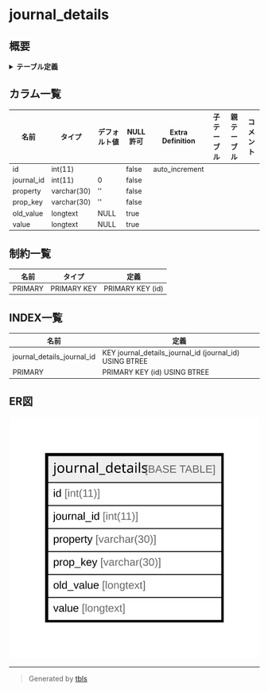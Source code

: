 # journal_details

## 概要

<details>
<summary><strong>テーブル定義</strong></summary>

```sql
CREATE TABLE `journal_details` (
  `id` int(11) NOT NULL AUTO_INCREMENT,
  `journal_id` int(11) NOT NULL DEFAULT 0,
  `property` varchar(30) NOT NULL DEFAULT '',
  `prop_key` varchar(30) NOT NULL DEFAULT '',
  `old_value` longtext DEFAULT NULL,
  `value` longtext DEFAULT NULL,
  PRIMARY KEY (`id`),
  KEY `journal_details_journal_id` (`journal_id`)
) ENGINE=InnoDB DEFAULT CHARSET=utf8mb4
```

</details>

## カラム一覧

| 名前         | タイプ         | デフォルト値       | NULL許可   | Extra Definition | 子テーブル      | 親テーブル      | コメント     |
| ---------- | ----------- | ------------ | -------- | ---------------- | ---------- | ---------- | -------- |
| id         | int(11)     |              | false    | auto_increment   |            |            |          |
| journal_id | int(11)     | 0            | false    |                  |            |            |          |
| property   | varchar(30) | ''           | false    |                  |            |            |          |
| prop_key   | varchar(30) | ''           | false    |                  |            |            |          |
| old_value  | longtext    | NULL         | true     |                  |            |            |          |
| value      | longtext    | NULL         | true     |                  |            |            |          |

## 制約一覧

| 名前      | タイプ         | 定義               |
| ------- | ----------- | ---------------- |
| PRIMARY | PRIMARY KEY | PRIMARY KEY (id) |

## INDEX一覧

| 名前                         | 定義                                                      |
| -------------------------- | ------------------------------------------------------- |
| journal_details_journal_id | KEY journal_details_journal_id (journal_id) USING BTREE |
| PRIMARY                    | PRIMARY KEY (id) USING BTREE                            |

## ER図

![er](journal_details.svg)

---

> Generated by [tbls](https://github.com/k1LoW/tbls)
